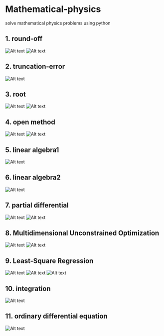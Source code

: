 Mathematical-physics
====================
solve mathematical physics problems using python
## 1. round-off
![Alt text](/problem/round-off_1.JPG)
![Alt text](/problem/round-off_2.JPG)
## 2. truncation-error
![Alt text](/problem/truncation-error.JPG)
## 3. root
![Alt text](/problem/root_1.JPG)
![Alt text](/problem/root_2.JPG)
## 4. open method
![Alt text](/problem/open-method_1.JPG)
![Alt text](/problem/open-method_2.JPG)
## 5. linear algebra1
![Alt text](/problem/linear-algebra.JPG)
## 6. linear algebra2
![Alt text](/problem/linear-algebra2.JPG)
## 7. partial differential
![Alt text](/problem/partial-differential_1.JPG)
![Alt text](/problem/partial-differential_2.JPG)
## 8. Multidimensional Unconstrained Optimization
![Alt text](/problem/Multidimensional-Unconstrained-Optimization_1.JPG)
![Alt text](/problem/Multidimensional-Unconstrained-Optimization_2.JPG)
## 9. Least-Square Regression
![Alt text](/problem/Least-Square-Regression_1.JPG)
![Alt text](/problem/Least-Square-Regression_2.JPG)
![Alt text](/problem/Least-Square-Regression_3.JPG)
## 10. integration
![Alt text](/problem/Integration.JPG)
## 11. ordinary differential equation
![Alt text](/problem/ordinary-differential-equation.jpg)